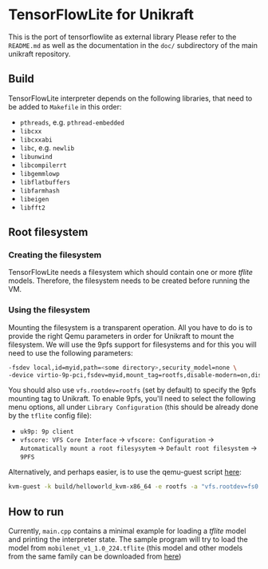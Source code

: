 TensorFlowLite for Unikraft
=============================

This is the port of tensorflowlite as external library
Please refer to the `README.md` as well as the documentation in the `doc/`
subdirectory of the main unikraft repository.

## Build
TensorFlowLite interpreter depends on the following libraries, that need to
be added to `Makefile` in this order:

* `pthreads`, e.g. `pthread-embedded`
* `libcxx`
* `libcxxabi`
* `libc`, e.g. `newlib`
* `libunwind`
* `libcompilerrt`
* `libgemmlowp`
* `libflatbuffers`
* `libfarmhash`
* `libeigen`
* `libfft2`

## Root filesystem
### Creating the filesystem
TensorFlowLite needs a filesystem which should contain one or more *tflite*
models. Therefore, the filesystem needs to be created before running the VM. 

### Using the filesystem
Mounting the filesystem is a transparent operation. All you have to do
is to provide the right Qemu parameters in order for Unikraft to mount
the filesystem.  We will use the 9pfs support for filesystems and for
this you will need to use the following parameters:

```bash
-fsdev local,id=myid,path=<some directory>,security_model=none \
-device virtio-9p-pci,fsdev=myid,mount_tag=rootfs,disable-modern=on,disable-legacy=off
```
You should also use `vfs.rootdev=rootfs` (set by default) to specify the 9pfs mounting
tag to Unikraft. To enable 9pfs, you'll need to select the following
menu options, all under `Library Configuration` (this should be already done by the
`tflite` config file):

* `uk9p: 9p client`
* `vfscore: VFS Core Interface`
	  &rarr; `vfscore: Configuration`
	  &rarr; `Automatically mount a root filesysytem`
	  &rarr; `Default root filesystem`
	  &rarr; `9PFS`

Alternatively, and perhaps easier, is to use the qemu-guest script [here](https://github.com/unikraft/kraft/blob/master/scripts/qemu-guest):
```bash
kvm-guest -k build/helloworld_kvm-x86_64 -e rootfs -a "vfs.rootdev=fs0 --" -m 1024
```

## How to run
Currently, `main.cpp` contains a minimal example for loading a *tflite* model and
printing the interpreter state. The sample program will try to load the model from
`mobilenet_v1_1.0_224.tflite` (this model and other models from the same family can
be downloaded from [here](https://github.com/tensorflow/models/blob/master/research/slim/nets/mobilenet_v1.md))

